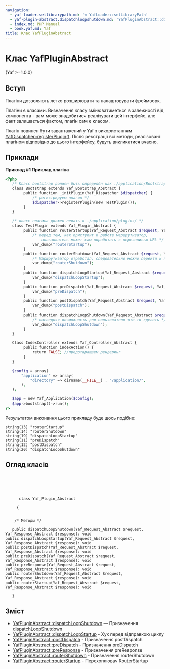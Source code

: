 ```yaml
---
navigation:
  - yaf-loader.setlibrarypath.md: '« YafLoader::setLibraryPath'
  - yaf-plugin-abstract.dispatchloopshutdown.md: 'YafPluginAbstract::dispatchLoopShutdown »'
  - index.md: PHP Manual
  - book.yaf.md: Yaf
title: Клас YafPluginAbstract
---
```

# Клас YafPluginAbstract

(Yaf >=1.0.0)

## Вступ

Плагіни дозволяють легко розширювати та налаштовувати фреймворк.

Плагіни є класами. Визначення класу змінюватиметься в залежності від компонента - вам може знадобитися реалізувати цей інтерфейс, але факт залишається фактом, плагін сам є класом.

Плагін повинен бути завантажений у Yaf з використанням [YafDispatcher::registerPlugin()](yaf-dispatcher.registerplugin.md). Після реєстрації всі методи, реалізовані плагіном відповідно до цього інтерфейсу, будуть викликатися вчасно.

## Приклади

**Приклад #1 Приклад плагіна**

```php
<?php
   /* Класс bootstrap должен быть определён как ./application/Bootstrap.php */
   class Bootstrap extends Yaf_Bootstrap_Abstract {
        public function _initPlugin(Yaf_Dispatcher $dispatcher) {
            /* регистрируем плагин */
            $dispatcher->registerPlugin(new TestPlugin());
        }
   }

   /* класс плагина должен лежать в ./application/plugins/ */
   class TestPlugin extends Yaf_Plugin_Abstract {
        public function routerStartup(Yaf_Request_Abstract $request, Yaf_Response_Abstract $response) {
            /* перед тем, как приступит к работе маршрутизатор,
                пользователь может сам поработать с перезаписью URL */
            var_dump("routerStartup");
        }
        public function routerShutdown(Yaf_Request_Abstract $request, Yaf_Response_Abstract $response) {
            /* Маршрутизатор отработал, следовательно можно перейти к проверке логина */
            var_dump("routerShutdown");
        }
        public function dispatchLoopStartup(Yaf_Request_Abstract $request, Yaf_Response_Abstract $response) {
            var_dump("dispatchLoopStartup");
        }
        public function preDispatch(Yaf_Request_Abstract $request, Yaf_Response_Abstract $response) {
            var_dump("preDispatch");
        }
        public function postDispatch(Yaf_Request_Abstract $request, Yaf_Response_Abstract $response) {
            var_dump("postDispatch");
        }
        public function dispatchLoopShutdown(Yaf_Request_Abstract $request, Yaf_Response_Abstract $response) {
            /* последняя возможность для пользователя что-то сделать */
            var_dump("dispatchLoopShutdown");
        }
   }

   Class IndexController extends Yaf_Controller_Abstract {
        public function indexAction() {
            return FALSE; //предотвращаем рендеринг
        }
   }

   $config = array(
       "application" => array(
           "directory" => dirname(__FILE__) . "/application/",
       ),
   );

   $app = new Yaf_Application($config);
   $app->bootstrap()->run();
?>
```

Результатом виконання цього прикладу буде щось подібне:

```
string(13) "routerStartup"
string(14) "routerShutdown"
string(19) "dispatchLoopStartup"
string(11) "preDispatch"
string(12) "postDispatch"
string(20) "dispatchLoopShutdown"
```

## Огляд класів

```classsynopsis


    
    
     
      class Yaf_Plugin_Abstract
     
     {
    

    /* Методы */
    
   public dispatchLoopShutdown(Yaf_Request_Abstract $request, Yaf_Response_Abstract $response): void
public dispatchLoopStartup(Yaf_Request_Abstract $request, Yaf_Response_Abstract $response): void
public postDispatch(Yaf_Request_Abstract $request, Yaf_Response_Abstract $response): void
public preDispatch(Yaf_Request_Abstract $request, Yaf_Response_Abstract $response): void
public preResponse(Yaf_Request_Abstract $request, Yaf_Response_Abstract $response): void
public routerShutdown(Yaf_Request_Abstract $request, Yaf_Response_Abstract $response): void
public routerStartup(Yaf_Request_Abstract $request, Yaf_Response_Abstract $response): void

   }
```

## Зміст

-   [YafPluginAbstract::dispatchLoopShutdown](yaf-plugin-abstract.dispatchloopshutdown.md) — Призначення dispatchLoopShutdown
-   [YafPluginAbstract::dispatchLoopStartup](yaf-plugin-abstract.dispatchloopstartup.md) - Хук перед відправкою циклу
-   [YafPluginAbstract::postDispatch](yaf-plugin-abstract.postdispatch.md) - Призначення postDispatch
-   [YafPluginAbstract::preDispatch](yaf-plugin-abstract.predispatch.md) - Призначення preDispatch
-   [YafPluginAbstract::preResponse](yaf-plugin-abstract.preresponse.md) - Призначення preResponse
-   [YafPluginAbstract::routerShutdown](yaf-plugin-abstract.routershutdown.md) - Призначення routerShutdown
-   [YafPluginAbstract::routerStartup](yaf-plugin-abstract.routerstartup.md) - Перехоплювач RouterStartup

